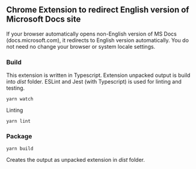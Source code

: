 ## Chrome Extension to redirect English version of Microsoft Docs site
If your browser automatically opens non-English version of MS Docs (docs.microsoft.com), it redirects to English version automatically.
You do not need no change your browser or system locale settings.

### Build
This extension is written in Typescript. Extension unpacked output is build into *dist* folder.
ESLint and Jest (with Typescript) is used for linting and testing.
```
yarn watch
```

Linting
```
yarn lint
```

### Package
```
yarn build
```
Creates the output as unpacked extension in *dist* folder.
